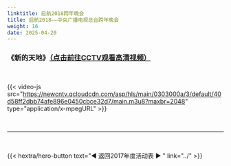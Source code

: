 ```yaml
---
linktitle: 启航2018跨年晚会
title: 启航2018——中央广播电视总台跨年晚会
weight: 16
date: 2025-04-20
---
```


### 《新的天地》[（点击前往CCTV观看高清视频）](https://tv.cctv.com/2017/12/31/VIDENsnBIRZOwj24bUBj5KYK171231.shtml)

<br>

{{< video-js src="https://newcntv.qcloudcdn.com/asp/hls/main/0303000a/3/default/40d58ff2dbb74afe896e0450cbce32d7/main.m3u8?maxbr=2048" type="application/x-mpegURL" >}}


<br>
<hr>
<br>

{{< hextra/hero-button text="◀ 返回2017年度活动表 ▶ " link="../" >}}